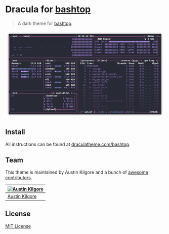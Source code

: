 # Dracula for [bashtop](https://draculatheme.com/bashtop)

> A dark theme for [bashtop](https://draculatheme.com/bashtop).

![Screenshot](./screenshot.png)

## Install

All instructions can be found at [draculatheme.com/bashtop](https://draculatheme.com/bashtop).

## Team

This theme is maintained by Austin Kilgore and a bunch of [awesome contributors](https://github.com/dracula/template/graphs/contributors).

[![Austin Kilgore](https://github.com/TechieAndroid.png?size=100)](https://github.com/TechieAndroid) |
--- |
[Austin Kilgore](https://github.com/TechieAndroid) |

## License

[MIT License](./LICENSE)
